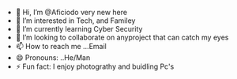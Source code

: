 - 👋 Hi, I’m @Aficiodo very new here
- 👀 I’m interested in Tech, and Familey
- 🌱 I’m currently learning Cyber Security
- 💞️ I’m looking to collaborate on anyproject that can catch my eyes
- 📫 How to reach me ...Email
- 😄 Pronouns: ..He/Man
- ⚡ Fun fact: I enjoy photograthy and buidling Pc's

<!---
Aficiodo/Aficiodo is a ✨ special ✨ repository because its `README.md` (this file) appears on your GitHub profile.
You can click the Preview link to take a look at your changes.
--->
